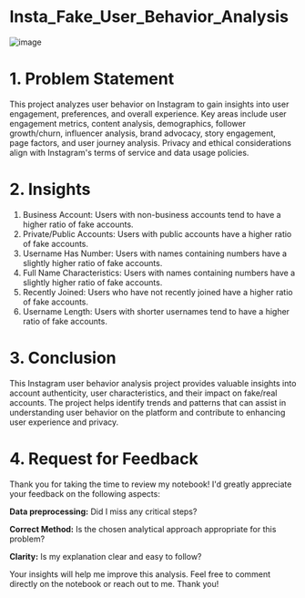 # Insta_Fake_User_Behavior_Analysis
![image](https://github.com/Shifanaaz125/Insta_User_Behavior_Analysis/assets/120267469/22eba93b-f2b0-481d-a7e9-7add1eebed27)


# 1. Problem Statement
This project analyzes user behavior on Instagram to gain insights into user engagement, preferences, and overall experience. Key areas include user engagement metrics, content analysis, demographics, follower growth/churn, influencer analysis, brand advocacy, story engagement, page factors, and user journey analysis. Privacy and ethical considerations align with Instagram's terms of service and data usage policies.
# 2. Insights
1. Business Account: Users with non-business accounts tend to have a higher ratio of fake accounts.
2. Private/Public Accounts: Users with public accounts have a higher ratio of fake accounts.
3. Username Has Number: Users with names containing numbers have a slightly higher ratio of fake accounts.
4. Full Name Characteristics: Users with names containing numbers have a slightly higher ratio of fake accounts.
5. Recently Joined: Users who have not recently joined have a higher ratio of fake accounts.
6. Username Length: Users with shorter usernames tend to have a higher ratio of fake accounts.

# 3. Conclusion
This Instagram user behavior analysis project provides valuable insights into account authenticity, user characteristics, and their impact on fake/real accounts. The project helps identify trends and patterns that can assist in understanding user behavior on the platform and contribute to enhancing user experience and privacy.

# 4. Request for Feedback
Thank you for taking the time to review my notebook! I'd greatly appreciate your feedback on the following aspects:

**Data preprocessing:**  Did I miss any critical steps?

**Correct Method:** Is the chosen analytical approach appropriate for this problem?

**Clarity:** Is my explanation clear and easy to follow?

Your insights will help me improve this analysis. Feel free to comment directly on the notebook or reach out to me. Thank you!
